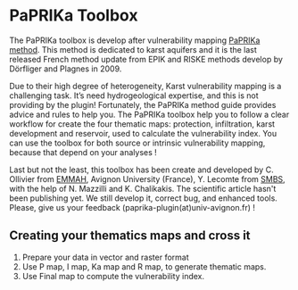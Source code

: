 # PaPRIKa Toolbox
The PaPRIKa toolbox is develop after vulnerability mapping [PaPRIKa method](http://infoterre.brgm.fr/rapports/RP-57527-FR.pdf). This method is dedicated to karst aquifers and it is the last released French method update from EPIK and RISKE methods develop by Dörfliger and Plagnes in 2009.

Due to their high degree of heterogeneity, Karst vulnerability mapping is a challenging task. It’s need hydrogeological expertise, and this is not providing by the plugin! Fortunately, the PaPRIKa method guide provides advice and rules to help you. The PaPRIKa toolbox help you to follow a clear workflow for create the four thematic maps: protection, infiltration, karst development and reservoir, used to calculate the vulnerability index. You can use the toolbox for both source or intrinsic vulnerability mapping, because that depend on your analyses !

Last but not the least, this toolbox has been create and developed by C. Ollivier from [EMMAH]( https://www6.paca.inra.fr/emmah_eng/), Avignon University (France), Y. Lecomte from [SMBS](http://www.lasorgue.com/), with the help of N. Mazzilli and K. Chalikakis. The scientific article hasn't been publishing yet. We still develop it, correct bug, and enhanced tools. Please, give us your feedback (paprika-plugin(at)univ-avignon.fr) !

## Creating your thematics maps and cross it
1. Prepare your data in vector and raster format
2. Use P map, I map, Ka map and R map, to generate thematic maps.
3. Use Final map to compute the vulnerability index.

